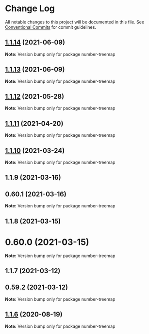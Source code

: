 # Change Log

All notable changes to this project will be documented in this file.
See [Conventional Commits](https://conventionalcommits.org) for commit guidelines.

## [1.1.14](https://github.com/cheminfo/mass-tools/compare/number-treemap@1.1.13...number-treemap@1.1.14) (2021-06-09)

**Note:** Version bump only for package number-treemap





## [1.1.13](https://github.com/cheminfo/mass-tools/compare/number-treemap@1.1.12...number-treemap@1.1.13) (2021-06-09)

**Note:** Version bump only for package number-treemap





## [1.1.12](https://github.com/cheminfo/mass-tools/compare/number-treemap@1.1.11...number-treemap@1.1.12) (2021-05-28)

**Note:** Version bump only for package number-treemap





## [1.1.11](https://github.com/cheminfo/mass-tools/compare/number-treemap@1.1.10...number-treemap@1.1.11) (2021-04-20)

**Note:** Version bump only for package number-treemap





## [1.1.10](https://github.com/cheminfo/mass-tools/compare/number-treemap@1.1.9...number-treemap@1.1.10) (2021-03-24)

**Note:** Version bump only for package number-treemap





## 1.1.9 (2021-03-16)



## 0.60.1 (2021-03-16)

**Note:** Version bump only for package number-treemap





## 1.1.8 (2021-03-15)



# 0.60.0 (2021-03-15)

**Note:** Version bump only for package number-treemap





## 1.1.7 (2021-03-12)



## 0.59.2 (2021-03-12)

**Note:** Version bump only for package number-treemap





## [1.1.6](https://github.com/cheminfo/mass-tools/compare/number-treemap@1.1.5...number-treemap@1.1.6) (2020-08-19)

**Note:** Version bump only for package number-treemap
